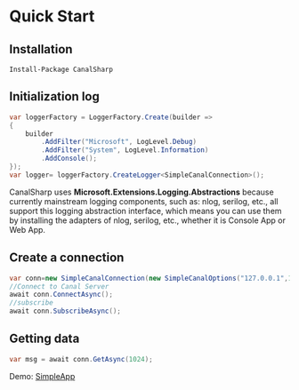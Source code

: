 # Quick Start

## Installation

```shell
Install-Package CanalSharp
```

## Initialization log

```csharp
var loggerFactory = LoggerFactory.Create(builder =>
{
    builder
        .AddFilter("Microsoft", LogLevel.Debug)
        .AddFilter("System", LogLevel.Information)
        .AddConsole();
});
var logger= loggerFactory.CreateLogger<SimpleCanalConnection>();
```

CanalSharp uses **Microsoft.Extensions.Logging.Abstractions** because currently mainstream logging components, such as: nlog, serilog, etc., all support this logging abstraction interface, which means you can use them by installing the adapters of nlog, serilog, etc., whether it is Console App or Web App.

## Create a connection

```csharp
var conn=new SimpleCanalConnection(new SimpleCanalOptions("127.0.0.1",11111,1234),logger);
//Connect to Canal Server
await conn.ConnectAsync();
//subscribe
await conn.SubscribeAsync();
```

## Getting data

```csharp
var msg = await conn.GetAsync(1024);
```

Demo: [SimpleApp](https://github.com/dotnetcore/CanalSharp/blob/main/sample/CanalSharp.SimpleApp)